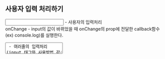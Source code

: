## 사용자 입력 처리하기
<input /> - 사용자의 입력처리  
onChange - input의 값이 바뀌었을 때 onChange의 prop에 전달한 callback함수(ex) console.log)를 실행한다.  
<textarea /> - 여러줄의 입력처리(input 태그와 사용방법 같음)  
  
focus() 사용 - useRef()를 사용하여 ref 객체는 현재 가리키는 값을 current라는 property로 불러와서 사용할 수 있다.  
->입력값을 입력하지 않았을 때 alert()로 경고창을 띄우는 대신 입력하지 않은 창을 강조해 주는 스타일리쉬한 방법 !  
  
데이터 구조 생각 - App라는 컴포넌트 아래에 'DiaryEditor 컴포넌트와 DiaryList 컴포넌트'  
리액트는 단방향으로만 데이터가 흐른다(아래에서 위) ex) App -> DiaryList  
이벤트(create와 같은) 들은 아래에서 위로 일어난다.  
그럼 같은 레벨로 데이터를 보내려면 부모 컴포넌트를 통해야 한다.  
